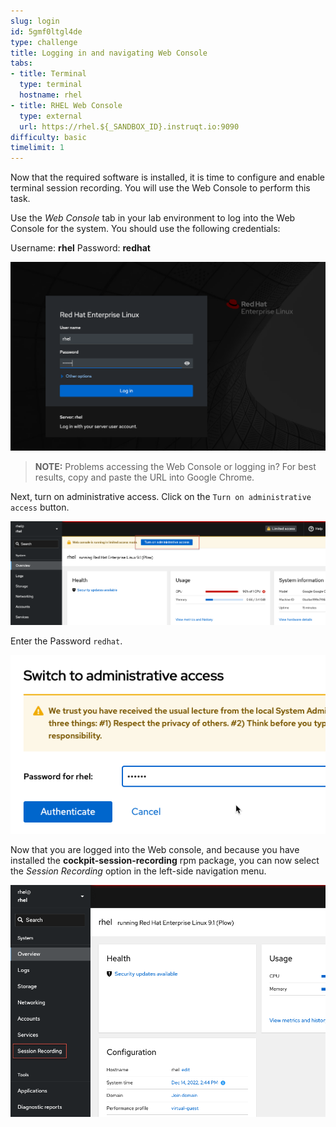 ```yaml
---
slug: login
id: 5gmf0ltgl4de
type: challenge
title: Logging in and navigating Web Console
tabs:
- title: Terminal
  type: terminal
  hostname: rhel
- title: RHEL Web Console
  type: external
  url: https://rhel.${_SANDBOX_ID}.instruqt.io:9090
difficulty: basic
timelimit: 1
---
```


Now that the required software is installed, it is time to configure and enable terminal session recording.  You will use the Web Console to perform this task.

Use the *Web Console* tab in your lab environment to log into the Web Console for the system.  You should use the following credentials:

Username: __rhel__
Password: __redhat__

<a href="#1">
 <img alt="An example image" src="../assets/Web-console-login.png" />
</a>

<a href="#" class="lightbox" id="1">
 <img alt="An example image" src="../assets/Web-console-login.png" />
</a>

>**NOTE:** Problems accessing the Web Console or logging in? For best results, copy and paste the URL into Google Chrome.

Next, turn on administrative access. Click on the `Turn on administrative access` button.

<a href="#2">
 <img alt="An example image" src="../assets/webconsoleadminaccess.png" />
</a>

<a href="#" class="lightbox" id="2">
 <img alt="An example image" src="../assets/webconsoleadminaccess.png" />
</a>

Enter the Password `redhat`.

<a href="#3">
 <img alt="An example image" src="../assets/enterpasswordforadminaccess.png" />
</a>

<a href="#" class="lightbox" id="3">
 <img alt="An example image" src="../assets/enterpasswordforadminaccess.png" />
</a>

Now that you are logged into the Web console, and because you have installed the __cockpit-session-recording__ rpm package, you can now select the *Session Recording* option in the left-side navigation menu.

<a href="#4">
 <img alt="An example image" src="../assets/session-recording-option.png" />
</a>

<a href="#" class="lightbox" id="4">
 <img alt="An example image" src="../assets/session-recording-option.png" />
</a>

<style>
.lightbox {
  display: none;
  position: fixed;
  justify-content: center;
  align-items: center;
  z-index: 999;
  top: 0;
  left: 0;
  right: 0;
  bottom: 0;
  padding: 1rem;
  background: rgba(0, 0, 0, 0.8);
}

.lightbox:target {
  display: flex;
}

.lightbox img {
  max-height: 100%;
}
</style>
